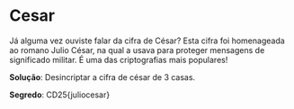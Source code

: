# Cesar

Já alguma vez ouviste falar da cifra de César? Esta cifra foi homenageada ao romano Julio César, na qual a usava para proteger mensagens de significado militar. É uma das criptografias mais populares!

**Solução**: Desincriptar a cifra de césar de 3 casas.

**Segredo**: CD25{juliocesar}
